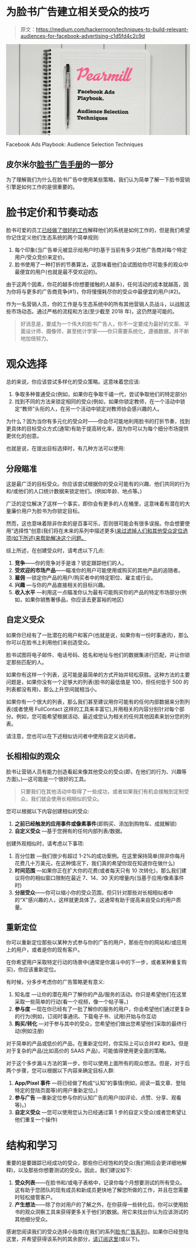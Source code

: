 # 为脸书广告建立相关受众的技巧

> 原文：<https://medium.com/hackernoon/techniques-to-build-relevant-audiences-for-facebook-advertising-c1d5fd4c2c9d>

![](img/5f33f05c9ad29bbde582433c19f489f7.png)

Facebook Ads Playbook: Audience Selection Techniques

## 皮尔米尔[脸书广告手册](/@ngardideh/were-open-up-our-playbook-to-run-facebook-ads-9ea89fe8b212)的一部分

为了理解我们为什么在脸书广告中使用某些策略，我们认为简单了解一下脸书营销引擎是如何工作的是很重要的。

# 脸书定价和节奏动态

脸书可爱的员工[已经做了很好的工作](https://www.facebook.com/business/help/1754368491258883)解释他们的系统是如何工作的，但是我们希望你记住定义他们生态系统的两个简单规则:

1.  每个印象(当广告单元被显示给用户时)基于当前有多少其他广告商对每个特定用户/受众竞价来定价。
2.  脸书使用了一种打折的节奏算法，这意味着他们会试图给你尽可能多的观众中最便宜的用户(也就是最不受欢迎的)。

由于这两个因素，你花的越多(你想要接触的人越多)，任何活动的成本就越高，因为你将与更多的广告商竞争(#1)，你将慢慢耗尽你的受众中最便宜的用户(#2)。

作为一名营销人员，你的工作是与生态系统中的所有其他营销人员战斗，以战胜这些市场动态。通过严格的流程和方法(至少截至 2018 年)，这仍然是可能的。

> 好消息是，要成为一个伟大的脸书广告人，你不一定要成为最好的文案、平面设计师、摄像师，甚至统计学家——你只需要系统化，遵循数据，并不断地加倍努力。

# 观众选择

总的来说，你应该尝试多样化的受众策略。这意味着您应该:

1.  争取多种普通受众(例如，如果你在争取千禧一代，尝试争取他们的特定部分)
2.  找到不同的方法来锁定相同的受众(例如，如果你锁定教师，在一个活动中锁定“教师”头衔的人，在另一个活动中锁定对教师协会感兴趣的人。

为什么？因为当你有多元化的受众时——你会尽可能地利用脸书的打折节奏，找到更具体的目标受众方式(通常)有助于提高转化率，因为你可以为每个细分市场提供更优化的创意。

也就是说，在提出目标选择时，有几种方法可以使用:

## 分段瞄准

这是最广泛的目标受众。你应该尝试根据你的受众可能有的兴趣、他们共同的行为和/或他们的人口统计数据来锁定他们。(例如年龄、地点等。)

广泛的定位解决了这样一个事实，即你会有更多的人在桶里，这意味着有潜在的大量廉价用户为脸书为你锁定目标。

然而，这也意味着除非你卖的是百事可乐，否则很可能会有很多误报。你会想要使用“选择性”创意(我们将在未来的系列中描述更多[)来过滤掉人们和其他受众定位选项(如下所述)来帮助解决这个问题。](/@ngardideh/were-open-up-our-playbook-to-run-facebook-ads-9ea89fe8b212)

综上所述，在创建受众时，请考虑以下几点:

1.  **竞争**——你的竞争对手是谁？锁定跟踪他们的人。
2.  **受欢迎的市场产品**——瞄准你的用户可能使用或购买的其他产品的追随者。
3.  **雇佣** —锁定你产品的用户/购买者中的特定职位、雇主或行业。
4.  **兴趣** —与你的产品直接相关的目标兴趣。
5.  **收入水平** —利用这一点瞄准你认为最有可能购买你的产品的特定市场部分(例如，如果你销售奢侈品，你应该去更富裕的地区)

## 自定义受众

如果你已经有了一批潜在的用户和客户(也就是说，如果你有一份时事通讯)，那么你可以在脸书上利用他们来创造受众。

脸书试图将电子邮件、电话号码、姓名和地址与他们的数据集进行匹配，并让你锁定那些匹配的人。

如果你有这样一个列表，这可能是最简单的方式开始并轻松获胜。这种方法的主要问题是，如果你没有一个足够大的列表(脸书的最低值是 100，但任何低于 500 的列表都没有用)，那么上升空间就相当小。

如果你有一个很大的列表，那么我们甚至建议用你可能有的任何内部数据来分割列表(或者使用 FullContact 这样的工具来丰富它),并用相关的内容分别针对每个部分。例如，您可能希望根据活动、最近或您认为相关的任何其他因素来划分您的列表。

请注意，您也可以在下述相似访问者中使用自定义访问者。

## 长相相似的观众

脸书让营销人员有能力创造看起来像其他受众的受众(即，在他们的行为、兴趣等方面)。)—这可能是一个很好的工具。

> 只要我们在其他活动中取得了一些成功，或者如果我们有机会接触到定制受众，我们就会使用长相相似的受众。

您可以根据以下内容创建相似的受众:

1.  **之前已经触发的应用事件或像素事件**(即购买、添加到购物车、成就解锁)
2.  **自定义受众** —基于您拥有的任何内部列表/数据。

创建外观相似时，请考虑以下事项:

1.  百分位数 —我们很少有超过 1-2%的成功案例。在这里保持简单(除非你每月花费几十万美元，在这种情况下，我们真的希望你现在知道你在做什么)
2.  **时间范围** —如果你正在扩大你的花费(或者每天只有 10 次转化)，那么我们建议将你的相似窗口限制在最近 7、14、30 天的增量内(当基于应用/像素事件时)
3.  **分层受众**——你可以缩小你的受众范围，但只针对那些对长相相似者中的“X”感兴趣的人，这样就更具体了。这通常有助于提高来自受众的用户质量。

## 重新定位

你可以重新定位那些以某种方式参与你的广告的用户，那些在你的网站和/或应用上的用户，或者是你的现有客户。

在你希望用户采取特定行动的场景中(通常是你漏斗中的下一步，或者某种重复购买)，你应该重新定位。

有时候，分多步考虑你的广告策略更有意义:

1.  知名度 —让你的潜在用户了解你的产品/服务的活动。你只是希望他们在这里采取一些简单的行动(看一个视频，像一个帖子等。)
2.  **参与度** —现在你已经有了一批了解你的服务的用户，你会希望他们通过更复杂的行为(例如，订阅时事通讯、下载电子书、试用)开始与你互动
3.  **购买/转化** —对于参与其中的受众，您希望他们做出您希望他们采取的最终行动(例如注册)

对于简单的产品或低价的产品，在重新定位时，你实际上可以合并#2 和#3。但是对于复杂的产品(比如高价的 SAAS 产品)，可能值得使用更全面的策略。

对于这个多步漏斗方法的第一步，你可以使用上面所有的观众想法。但是，对于后两个步骤，您可以根据以下内容来确定目标人群:

1.  **App/Pixel 事件** —将已经做了构成“认知”的事情(例如，阅读一篇文章、登陆特定的登陆页面等)的用户重新定位。)
2.  **参与广告** —重新定位参与你的认知广告的用户(如评论、点赞、分享、观看等)。)
3.  **自定义受众** —您可以使用您认为已经通过第 1 步的自定义受众(或者您希望让他们重复一个操作)

# 结构和学习

重要的是要跟踪已经成功的受众，那些你已经饱和的受众(我们稍后会更详细地解释)，以及那些你想要测试的受众。因此，我们建议如下:

1.  **受众列表**——在脸书和/或电子表格中，记录你每个月想要测试的所有受众。这有助于您团队的现有成员和新成员更快地了解您所做的工作，并且在您需要时轻松接管客户。
2.  **产生想法**——除了你对用户的了解之外，在你获得一些转化后，你可以使用脸书的观众洞察工具来获得更多关于他们的数据。用它来找出你认为应该测试的其他细分受众。

感谢您阅读我们的受众选择小指南(在我们的系列[脸书广告系列](/@ngardideh/were-open-up-our-playbook-to-run-facebook-ads-9ea89fe8b212))。如果你已经登陆这里，并希望获得该系列的其余部分，[请订阅这里](https://upscri.be/f6dae3/)(或以下)。